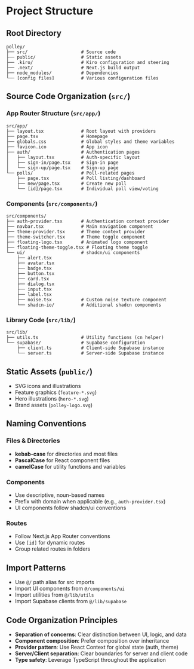 # Project Structure

## Root Directory
```
polley/
├── src/                    # Source code
├── public/                 # Static assets
├── .kiro/                  # Kiro configuration and steering
├── .next/                  # Next.js build output
├── node_modules/           # Dependencies
└── [config files]          # Various configuration files
```

## Source Code Organization (`src/`)

### App Router Structure (`src/app/`)
```
src/app/
├── layout.tsx              # Root layout with providers
├── page.tsx                # Homepage
├── globals.css             # Global styles and theme variables
├── favicon.ico             # App icon
├── auth/                   # Authentication pages
│   ├── layout.tsx          # Auth-specific layout
│   ├── sign-in/page.tsx    # Sign-in page
│   └── sign-up/page.tsx    # Sign-up page
└── polls/                  # Poll-related pages
    ├── page.tsx            # Poll listing/dashboard
    ├── new/page.tsx        # Create new poll
    └── [id]/page.tsx       # Individual poll view/voting
```

### Components (`src/components/`)
```
src/components/
├── auth-provider.tsx       # Authentication context provider
├── navbar.tsx              # Main navigation component
├── theme-provider.tsx      # Theme context provider
├── theme-switcher.tsx      # Theme toggle component
├── floating-logo.tsx       # Animated logo component
├── floating-theme-toggle.tsx # Floating theme toggle
└── ui/                     # shadcn/ui components
    ├── alert.tsx
    ├── avatar.tsx
    ├── badge.tsx
    ├── button.tsx
    ├── card.tsx
    ├── dialog.tsx
    ├── input.tsx
    ├── label.tsx
    ├── noise.tsx           # Custom noise texture component
    └── shadcn-io/          # Additional shadcn components
```

### Library Code (`src/lib/`)
```
src/lib/
├── utils.ts                # Utility functions (cn helper)
└── supabase/               # Supabase configuration
    ├── client.ts           # Client-side Supabase instance
    └── server.ts           # Server-side Supabase instance
```

## Static Assets (`public/`)
- SVG icons and illustrations
- Feature graphics (`feature-*.svg`)
- Hero illustrations (`hero-*.svg`)
- Brand assets (`polley-logo.svg`)

## Naming Conventions

### Files & Directories
- **kebab-case** for directories and most files
- **PascalCase** for React component files
- **camelCase** for utility functions and variables

### Components
- Use descriptive, noun-based names
- Prefix with domain when applicable (e.g., `auth-provider.tsx`)
- UI components follow shadcn/ui conventions

### Routes
- Follow Next.js App Router conventions
- Use `[id]` for dynamic routes
- Group related routes in folders

## Import Patterns
- Use `@/` path alias for src imports
- Import UI components from `@/components/ui`
- Import utilities from `@/lib/utils`
- Import Supabase clients from `@/lib/supabase`

## Code Organization Principles
- **Separation of concerns**: Clear distinction between UI, logic, and data
- **Component composition**: Prefer composition over inheritance
- **Provider pattern**: Use React Context for global state (auth, theme)
- **Server/Client separation**: Clear boundaries for server and client code
- **Type safety**: Leverage TypeScript throughout the application